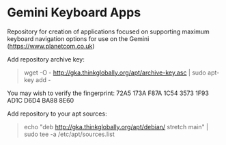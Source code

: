# Gemini Keyboard Apps

Repository for creation of applications focused on supporting maximum keyboard navigation options for use on the Gemini (https://www.planetcom.co.uk)

Add repository archive key:

> wget -O - http://gka.thinkglobally.org/apt/archive-key.asc | sudo apt-key add -

You may wish to verify the fingerprint: 72A5 173A F87A 1C54 3573  1F93 AD1C D6D4 BA88 8E60

Add repository to your apt sources:

> echo "deb http://gka.thinkglobally.org/apt/debian/ stretch main" | sudo tee -a /etc/apt/sources.list

